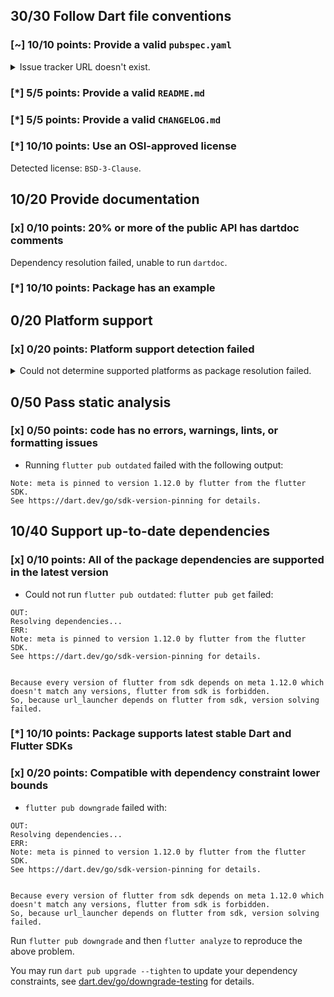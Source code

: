 ## 30/30 Follow Dart file conventions

### [~] 10/10 points: Provide a valid `pubspec.yaml`

<details>
<summary>
Issue tracker URL doesn't exist.
</summary>

At the time of the analysis `https://github.com/flutter/flutter/issues?q=is%3Aissue+is%3Aopen+label%3A%22p%3A+url_launcher%22` was unreachable. Make sure that the website is reachable via [`HEAD`](https://developer.mozilla.org/en-US/docs/Web/HTTP/Methods/HEAD) requests.
</details>

### [*] 5/5 points: Provide a valid `README.md`


### [*] 5/5 points: Provide a valid `CHANGELOG.md`


### [*] 10/10 points: Use an OSI-approved license

Detected license: `BSD-3-Clause`.

## 10/20 Provide documentation

### [x] 0/10 points: 20% or more of the public API has dartdoc comments

Dependency resolution failed, unable to run `dartdoc`.

### [*] 10/10 points: Package has an example


## 0/20 Platform support

### [x] 0/20 points: Platform support detection failed

<details>
<summary>
Could not determine supported platforms as package resolution failed.
</summary>

Run `flutter pub get` for more information.
</details>

## 0/50 Pass static analysis

### [x] 0/50 points: code has no errors, warnings, lints, or formatting issues

* Running `flutter pub outdated` failed with the following output:

```
Note: meta is pinned to version 1.12.0 by flutter from the flutter SDK.
See https://dart.dev/go/sdk-version-pinning for details.
```


## 10/40 Support up-to-date dependencies

### [x] 0/10 points: All of the package dependencies are supported in the latest version

* Could not run `flutter pub outdated`: `flutter pub get` failed:

```
OUT:
Resolving dependencies...
ERR:
Note: meta is pinned to version 1.12.0 by flutter from the flutter SDK.
See https://dart.dev/go/sdk-version-pinning for details.


Because every version of flutter from sdk depends on meta 1.12.0 which doesn't match any versions, flutter from sdk is forbidden.
So, because url_launcher depends on flutter from sdk, version solving failed.
```

### [*] 10/10 points: Package supports latest stable Dart and Flutter SDKs


### [x] 0/20 points: Compatible with dependency constraint lower bounds

* `flutter pub downgrade` failed with:

```
OUT:
Resolving dependencies...
ERR:
Note: meta is pinned to version 1.12.0 by flutter from the flutter SDK.
See https://dart.dev/go/sdk-version-pinning for details.


Because every version of flutter from sdk depends on meta 1.12.0 which doesn't match any versions, flutter from sdk is forbidden.
So, because url_launcher depends on flutter from sdk, version solving failed.
```

Run `flutter pub downgrade` and then `flutter analyze` to reproduce the above problem.

You may run `dart pub upgrade --tighten` to update your dependency constraints, see [dart.dev/go/downgrade-testing](https://dart.dev/go/downgrade-testing) for details.